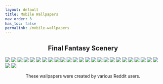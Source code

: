 ```yaml
---
layout: default
title: Mobile Wallpapers
nav_order: 3
has_toc: false
permalink: /mobile-wallpapers
---
```


<div class="card">
  <h2 style="text-align:center" class="text-delta">Final Fantasy Scenery</h2>
  <div class="gallery">
    <a href="../../assets/wallpapers/mobile/ffxiv/Aleport.png?raw=true" target="_blank">
      <img src="../../assets/wallpapers/mobile/ffxiv/Aleport.png?raw=true" /></a>
    <a href="../../assets/wallpapers/mobile/ffxiv/Amaurot.png?raw=true" target="_blank">
      <img src="../../assets/wallpapers/mobile/ffxiv/Amaurot.png?raw=true" /></a>
    <a href="../../assets/wallpapers/mobile/ffxiv/Camp-Bronze-Lake.png?raw=true" target="_blank">
      <img src="../../assets/wallpapers/mobile/ffxiv/Camp-Bronze-Lake.png?raw=true" /></a>
    <a href="../../assets/wallpapers/mobile/ffxiv/Costa-del-Sol.png?raw=true" target="_blank">
      <img src="../../assets/wallpapers/mobile/ffxiv/Costa-del-Sol.png?raw=true" /></a>
    <a href="../../assets/wallpapers/mobile/ffxiv/Dohn-Mheg.png?raw=true" target="_blank">
      <img src="../../assets/wallpapers/mobile/ffxiv/Dohn-Mheg.png?raw=true" /></a>
    <a href="../../assets/wallpapers/mobile/ffxiv/Dravanian-Forelands.png?raw=true" target="_blank">
      <img src="../../assets/wallpapers/mobile/ffxiv/Dravanian-Forelands.png?raw=true" /></a>
    <a href="../../assets/wallpapers/mobile/ffxiv/Elpis-1.png?raw=true" target="_blank">
      <img src="../../assets/wallpapers/mobile/ffxiv/Elpis-1.png?raw=true" /></a>
    <a href="../../assets/wallpapers/mobile/ffxiv/Elpis-2.png?raw=true" target="_blank">
      <img src="../../assets/wallpapers/mobile/ffxiv/Elpis-2.png?raw=true" /></a>
    <a href="../../assets/wallpapers/mobile/ffxiv/Endwalker.png?raw=true" target="_blank">
      <img src="../../assets/wallpapers/mobile/ffxiv/Endwalker.png?raw=true" /></a>
    <a href="../../assets/wallpapers/mobile/ffxiv/Garlemald.png?raw=true" target="_blank">
      <img src="../../assets/wallpapers/mobile/ffxiv/Garlemald.png?raw=true" /></a>
    <a href="../../assets/wallpapers/mobile/ffxiv/Lakeland.png?raw=true" target="_blank">
      <img src="../../assets/wallpapers/mobile/ffxiv/Lakeland.png?raw=true" /></a>
    <a href="../../assets/wallpapers/mobile/ffxiv/Sagoli-Desert.png?raw=true" target="_blank">
      <img src="../../assets/wallpapers/mobile/ffxiv/Sagoli-Desert.png?raw=true" /></a>
    <a href="../../assets/wallpapers/mobile/ffxiv/Thanolan.png?raw=true" target="_blank">
      <img src="../../assets/wallpapers/mobile/ffxiv/Thanolan.png?raw=true" /></a>
    <a href="../../assets/wallpapers/mobile/ffxiv/Thavnair.png?raw=true" target="_blank">
      <img src="../../assets/wallpapers/mobile/ffxiv/Thavnair.png?raw=true" /></a>
    <a href="../../assets/wallpapers/mobile/ffxiv/The-Aetherfont.png?raw=true" target="_blank">
      <img src="../../assets/wallpapers/mobile/ffxiv/The-Aetherfont.png?raw=true" /></a>
    <a href="../../assets/wallpapers/mobile/ffxiv/The-Azim-Steppe.png?raw=true" target="_blank">
      <img src="../../assets/wallpapers/mobile/ffxiv/The-Azim-Steppe.png?raw=true" /></a>
    <a href="../../assets/wallpapers/mobile/ffxiv/The-Black-Shroud.png?raw=true" target="_blank">
      <img src="../../assets/wallpapers/mobile/ffxiv/The-Black-Shroud.png?raw=true" /></a>
    <a href="../../assets/wallpapers/mobile/ffxiv/The-Crystarium.png?raw=true" target="_blank">
      <img src="../../assets/wallpapers/mobile/ffxiv/The-Crystarium.png?raw=true" /></a>
    <a href="../../assets/wallpapers/mobile/ffxiv/The-Fringes.png?raw=true" target="_blank">
      <img src="../../assets/wallpapers/mobile/ffxiv/The-Fringes.png?raw=true" /></a>
    <a href="../../assets/wallpapers/mobile/ffxiv/The-Lochs.png?raw=true" target="_blank">
      <img src="../../assets/wallpapers/mobile/ffxiv/The-Lochs.png?raw=true" /></a>
    <a href="../../assets/wallpapers/mobile/ffxiv/The-Omphalos.png?raw=true" target="_blank">
      <img src="../../assets/wallpapers/mobile/ffxiv/The-Omphalos.png?raw=true" /></a>
    <a href="../../assets/wallpapers/mobile/ffxiv/Uldah.png?raw=true" target="_blank">
      <img src="../../assets/wallpapers/mobile/ffxiv/Uldah.png?raw=true" /></a>
    <a href="../../assets/wallpapers/mobile/ffxiv/Coerthas.png?raw=true" target="_blank">
      <img src="../../assets/wallpapers/mobile/ffxiv/Coerthas.png?raw=true" /></a>
    <a href="../../assets/wallpapers/mobile/ffxiv/Il-Mheg.png?raw=true" target="_blank">
      <img src="../../assets/wallpapers/mobile/ffxiv/Il-Mheg.png?raw=true" /></a>
    <a href="../../assets/wallpapers/mobile/ffxiv/Mare-Lamentorum.png?raw=true" target="_blank">
      <img src="../../assets/wallpapers/mobile/ffxiv/Mare-Lamentorum.png?raw=true" /></a>
    <a href="../../assets/wallpapers/mobile/ffxiv/Old-Sharlayan.png?raw=true" target="_blank">
      <img src="../../assets/wallpapers/mobile/ffxiv/Old-Sharlayan.png?raw=true" /></a>
    <a href="../../assets/wallpapers/mobile/ffxiv/Raincatcher-Gully.png?raw=true" target="_blank">
      <img src="../../assets/wallpapers/mobile/ffxiv/Raincatcher-Gully.png?raw=true" /></a>
  </div>
  <div class="container">
    <p style="text-align:center" class="text-delta">These wallpapers were created by various Reddit users.</p>
  </div>
</div>